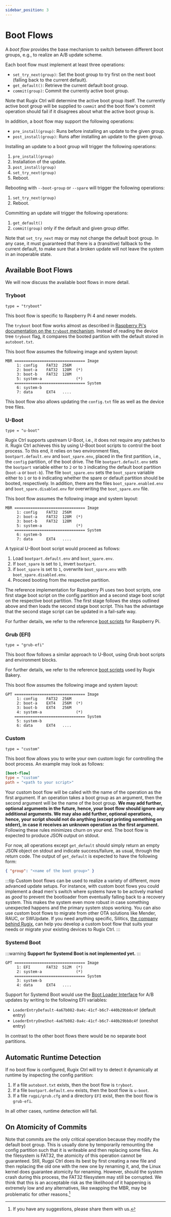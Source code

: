 ```yaml
---
sidebar_position: 3
---
```


# Boot Flows

A *boot flow* provides the base mechanism to switch between different boot groups, e.g., to realize an A/B update scheme.

Each boot flow must implement at least three operations:

- `set_try_next(group)`: Set the boot group to try first on the next boot (falling back to the current default).
- `get_default()`: Retrieve the current default boot group.
- `commit(group)`: Commit the currently active boot group.

Note that Rugix Ctrl will determine the active boot group itself.
The currently active boot group will be supplied to `commit` and the boot flow's commit operation should fail if it disagrees about what the active boot group is.

In addition, a boot flow may support the following operations:

- `pre_install(group)`: Runs before installing an update to the given group.
- `post_install(group)`: Runs after installing an update to the given group.


Installing an update to a boot group will trigger the following operations:

1. `pre_install(group)`
2. Installation of the update.
3. `post_install(group)`
4. `set_try_next(group)`
5. Reboot.

Rebooting with `--boot-group` or `--spare` will trigger the following operations:

1. `set_try_next(group)`
2. Reboot.

Committing an update will trigger the following operations:

1. `get_default()`
2. `commit(group)` only if the default and given group differ.

Note that `set_try_next` may or may not change the default boot group.
In any case, it must guaranteed that there is a (transitive) fallback to the current default, to make sure that a broken update will not leave the system in an inoperable state.


## Available Boot Flows

We will now discuss the available boot flows in more detail.

### Tryboot

`type = "tryboot"`

This boot flow is specific to Raspberry Pi 4 and newer models.

The `tryboot` boot flow works almost as described in [Raspberry Pi's documentation on the `tryboot` mechanism](https://www.raspberrypi.com/documentation/computers/config_txt.html#example-update-flow-for-ab-booting).
Instead of reading the device tree `tryboot` flag, it compares the booted partition with the default stored in `autoboot.txt`.

This boot flow assumes the following image and system layout:

```
MBR =============================== Image
     1: config    FAT32  256M
     2: boot-a    FAT32  128M  (*)
     3: boot-b    FAT32  128M
     5: system-a               (*)
    =============================== System
     6: system-b
     7: data      EXT4   ....
```

This boot flow also allows updating the `config.txt` file as well as the device tree files.

### U-Boot

`type = "u-boot"`

Rugix Ctrl supports upstream U-Boot, i.e., it does not require any patches to it.
Rugix Ctrl achieves this by using U-Boot boot scripts to control the boot process.
To this end, it relies on two environment files, `bootpart.default.env` and `boot_spare.env`, placed in the first partition, i.e., the `config` partition, of the boot drive.
The file `bootpart.default.env` sets the `bootpart` variable either to `2` or to `3` indicating the default boot partition (`boot-a` or `boot-b`).
The file `boot_spare.env` sets the `boot_spare` variable either to `1` or to `0` indicating whether the spare or default partition should be booted, respectively.
In addition, there are the files `boot_spare.enabled.env` and `boot_spare.disabled.env` for overwriting the `boot_spare.env` file.

This boot flow assumes the following image and system layout:

```
MBR =============================== Image
     1: config    FAT32  256M
     2: boot-a    FAT32  128M  (*)
     3: boot-b    FAT32  128M
     5: system-a               (*)
    =============================== System
     6: system-b
     7: data      EXT4   ....
```

A typical U-Boot boot script would proceed as follows:

1. Load `bootpart.default.env` and `boot_spare.env`.
2. If `boot_spare` is set to `1`, invert `bootpart`.
3. if `boot_spare` is set to `1`, overwrite `boot_spare.env` with `boot_spare.disabled.env`.
4. Proceed booting from the respective partition.

The reference implementation for Raspberry Pi uses two boot scripts, one first stage boot script on the config partition and a second stage boot script on the respective boot partition.
The first stage follows the steps outlined above and then loads the second stage boot script.
This has the advantage that the second stage script can be updated in a fail-safe way.

For further details, we refer to the reference [boot scripts](https://github.com/silitics/rugpi/tree/main/boot/u-boot/scripts) for Raspberry Pi.

### Grub (EFI)

`type = "grub-efi"`

This boot flow follows a similar approach to U-Boot, using Grub boot scripts and environment blocks.

For further details, we refer to the reference [boot scripts](https://github.com/silitics/rugpi/tree/main/boot/grub/cfg) used by Rugix Bakery.

This boot flow assumes the following image and system layout:

```
GPT =============================== Image
     1: config    FAT32  256M
     2: boot-a    EXT4   256M  (*)
     3: boot-b    EXT4   256M
     4: system-a               (*)
    =============================== System
     5: system-b
     6: data      EXT4   ....
```

### Custom

`type = "custom"`

This boot flow allows you to write your own custom logic for controlling the boot process. An example may look as follows:

```toml title="/etc/rugix/system.toml"
[boot-flow]
type = "custom"
path = "<path to your script>"
```

Your custom boot flow will be called with the name of the operation as the first argument.
If an operation takes a boot group as an argument, then the second argument will be the name of the boot group.
**We may add further, optional arguments in the future, hence, your boot flow should ignore any additional arguments.
We may also add further, optional operations, hence, your script should not do anything (except printing something on stderr), in case it receives an unknown operation as the first argument.**
Following these rules minimizes churn on your end.
The boot flow is expected to produce JSON output on stdout.

For now, all operations except `get_default` should simply return an empty JSON object on stdout and indicate success/failure, as usual, through the return code. The output of `get_default` is expected to have the following form:

```json
{ "group": "<name of the boot group>" }
```

:::tip
Custom boot flows can be used to realize a variety of different, more advanced update setups.
For instance, with custom boot flows you could implement a dead men's switch where systems have to be actively marked as *good* to prevent the bootloader from eventually falling back to a recovery system.
This makes the system even more robust in case something unexpected happens and the primary system stops working.
You can also use custom boot flows to migrate from other OTA solutions like Mender, RAUC, or SWUpdate.
If you need anything specific, Silitics, [the company behind Rugix](/commercial-support), can help you develop a custom boot flow that suits your needs or migrate your existing devices to Rugix Ctrl.
:::


### Systemd Boot

:::warning
**Support for Systemd Boot is not implemented yet.**
:::

```
GPT =============================== Image
     1: EFI       FAT32  512M  (*)
     2: system-a               (*)
    =============================== System
     3: system-b
     4: data      EXT4   ....
```

Support for Systemd Boot would use the [Boot Loader Interface](https://systemd.io/BOOT_LOADER_INTERFACE/) for A/B updates by writing to the following EFI variables:

- `LoaderEntryDefault-4a67b082-0a4c-41cf-b6c7-440b29bb8c4f` (default entry)
- `LoaderEntryOneShot-4a67b082-0a4c-41cf-b6c7-440b29bb8c4f` (oneshot entry)

In contrast to the other boot flows there would be no separate boot partitions.


## Automatic Runtime Detection

If no boot flow is configured, Rugix Ctrl will try to detect it dynamically at runtime by inspecting the config partition:

1. If a file `autoboot.txt` exists, then the boot flow is `tryboot`.
2. If a file `bootpart.default.env` exists, then the boot flow is `u-boot`.
3. If a file `rugpi/grub.cfg` and a directory `EFI` exist, then the boot flow is `grub-efi`.

In all other cases, runtime detection will fail.


## On Atomicity of Commits

Note that commits are the only critical operation because they modify the default boot group.
This is usually done by temporarily remounting the config partition such that it is writeable and then replacing some files.
As the filesystem is FAT32, the atomicity of this operation cannot be guaranteed.
Still, Rugpi Ctrl does its best by first creating a new file and then replacing the old one with the new one by renaming it, and, the Linux kernel does guarantee atomicity for renaming.
However, should the system crash during this process, the FAT32 filesystem may still be corrupted.
We think that this is an acceptable risk as the likelihood of it happening is extremely low and any alternatives, like swapping the MBR, may be problematic for other reasons.[^atomicity-suggestions]

[^atomicity-suggestions]: If you have any suggestions, please share them with us.